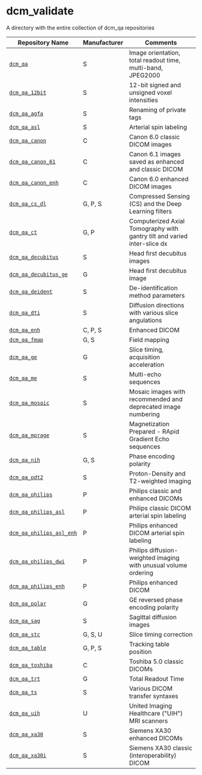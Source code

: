 # dcm_validate
A directory with the entire collection of dcm_qa repositories


| Repository Name                                                             | Manufacturer   | Comments                                                                  |
|-----------------------------------------------------------------------------|----------------|---------------------------------------------------------------------------|
| [`dcm_qa`](https://github.com/neurolabusc/dcm_qa)                           | S              | Image orientation, total readout time, multi-band, JPEG2000               |
| [`dcm_qa_12bit`](https://github.com/neurolabusc/dcm_qa_12bit)               | S              | 12-bit signed and unsigned voxel intensities                              |
| [`dcm_qa_agfa`](https://github.com/neurolabusc/dcm_qa_agfa)                 | S              | Renaming of private tags                                                  |
| [`dcm_qa_asl`](https://github.com/neurolabusc/dcm_qa_asl)                   | S              | Arterial spin labeling                                                    |
| [`dcm_qa_canon`](https://github.com/neurolabusc/dcm_qa_canon)               | C              | Canon 6.0 classic DICOM images                                            |
| [`dcm_qa_canon_61`](https://github.com/neurolabusc/dcm_qa_canon_61)         | C              | Canon 6.1 images saved as enhanced and classic DICOM                      |
| [`dcm_qa_canon_enh`](https://github.com/neurolabusc/dcm_qa_canon_enh)       | C              | Canon 6.0 enhanced DICOM images                                           |
| [`dcm_qa_cs_dl`](https://github.com/neurolabusc/dcm_qa_cs_dl)               | G, P, S        | Compressed Sensing (CS) and the Deep Learning filters                     |
| [`dcm_qa_ct`](https://github.com/neurolabusc/dcm_qa_ct)                     | G, P           | Computerized Axial Tomography with gantry tilt and varied inter-slice dx  |
| [`dcm_qa_decubitus`](https://github.com/neurolabusc/dcm_qa_decubitus)       | S              | Head first decubitus images                                               |
| [`dcm_qa_decubitus_ge`](https://github.com/neurolabusc/dcm_qa_decubitus_ge) | G              | Head first decubitus image                                                |
| [`dcm_qa_deident`](https://github.com/neurolabusc/dcm_qa_deident)           | S              | De-identification method parameters                                       |
| [`dcm_qa_dti`](https://github.com/neurolabusc/dcm_qa_dti)                   | S              | Diffusion directions with various slice angulations                       |
| [`dcm_qa_enh`](https://github.com/neurolabusc/dcm_qa_enh)                   | C, P, S        | Enhanced DICOM                                                            |
| [`dcm_qa_fmap`](https://github.com/neurolabusc/dcm_qa_fmap)                 | G, S           | Field mapping                                                             |
| [`dcm_qa_ge`](https://github.com/neurolabusc/dcm_qa_ge)                     | G              | Slice timing, acquisition acceleration                                    |
| [`dcm_qa_me`](https://github.com/neurolabusc/dcm_qa_me)                     | S              | Multi-echo sequences                                                      |
| [`dcm_qa_mosaic`](https://github.com/neurolabusc/dcm_qa_mosaic)             | S              | Mosaic images with recommended and deprecated image numbering             |
| [`dcm_qa_mprage`](https://github.com/neurolabusc/dcm_qa_mprage)             | S              | Magnetization Prepared - RApid Gradient Echo sequences                    |
| [`dcm_qa_nih`](https://github.com/neurolabusc/dcm_qa_nih)                   | G, S           | Phase encoding polarity                                                   |
| [`dcm_qa_pdt2`](https://github.com/neurolabusc/dcm_qa_pdt2)                 | S              | Proton-Density and T2-weighted imaging                                    |
| [`dcm_qa_philips`](https://github.com/neurolabusc/dcm_qa_philips)           | P              | Philips classic and enhanced DICOMs                                       |
| [`dcm_qa_philips_asl`](https://github.com/neurolabusc/dcm_qa_philips_asl)   | P              | Philips classic DICOM arterial spin labeling                              |
| [`dcm_qa_philips_asl_enh`](https://github.com/neurolabusc/dcm_qa_philips_asl_enh) | P        | Philips enhanced DICOM arterial spin labeling                             |
| [`dcm_qa_philips_dwi`](https://github.com/neurolabusc/dcm_qa_philips_dwi)   | P              | Philips diffusion-weighted imaging with unusual volume ordering           |
| [`dcm_qa_philips_enh`](https://github.com/neurolabusc/dcm_qa_philips_enh)   | P              | Philips enhanced DICOM                                                    |
| [`dcm_qa_polar`](https://github.com/neurolabusc/dcm_qa_polar)               | G              | GE reversed phase encoding polarity                                       |
| [`dcm_qa_sag`](https://github.com/neurolabusc/dcm_qa_sag)                   | S              | Sagittal diffusion images                                                 |
| [`dcm_qa_stc`](https://github.com/neurolabusc/dcm_qa_stc)                   | G, S, U        | Slice timing correction                                                   |
| [`dcm_qa_table`](https://github.com/neurolabusc/dcm_qa_table)               | G, P, S        | Tracking table position                                                   |
| [`dcm_qa_toshiba`](https://github.com/neurolabusc/dcm_qa_toshiba)           | C              | Toshiba 5.0 classic DICOMs                                                |
| [`dcm_qa_trt`](https://github.com/neurolabusc/dcm_qa_trt)                   | G              | Total Readout Time                                                        |
| [`dcm_qa_ts`](https://github.com/neurolabusc/dcm_qa_ts)                     | S              | Various DICOM transfer syntaxes                                           |
| [`dcm_qa_uih`](https://github.com/neurolabusc/dcm_qa_uih)                   | U              | United Imaging Healthcare ("UIH") MRI scanners                            |
| [`dcm_qa_xa30`](https://github.com/neurolabusc/dcm_qa_xa30)                 | S              | Siemens XA30 enhanced DICOMs                                              |
| [`dcm_qa_xa30i`](https://github.com/neurolabusc/dcm_qa_xa30i)               | S              | Siemens XA30 classic (interoperability) DICOM                             |
